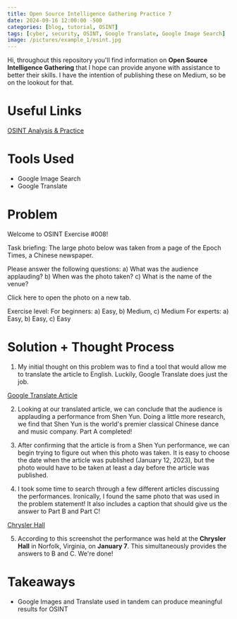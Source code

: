 ```yaml
---
title: Open Source Intelligence Gathering Practice 7
date: 2024-09-16 12:00:00 -500
categories: [blog, tutorial, OSINT]
tags: [cyber, security, OSINT, Google Translate, Google Image Search]
image: /pictures/example_1/osint.jpg
---
```





Hi, throughout this repository you'll find information on **Open Source Intelligence Gathering** that I hope can provide anyone with assistance to better their skills. I have the intention of publishing these on Medium, so be on the lookout for that.




# Useful Links
[OSINT Analysis & Practice](https://gralhix.com/)


# Tools Used


- Google Image Search
- Google Translate




# Problem


Welcome to OSINT Exercise #008!


Task briefing:
The large photo below was taken from a page of the Epoch Times, a Chinese newspaper.


Please answer the following questions:
a) What was the audience applauding?
b) When was the photo taken?
c) What is the name of the venue?


Click here to open the photo on a new tab.


Exercise level:
For beginners: a) Easy, b) Medium, c) Medium
For experts: a) Easy, b) Easy, c) Easy


# Solution + Thought Process


1. My initial thought on this problem was to find a tool that would allow me to translate the article to English. Luckily, Google Translate does just the job.


[Google Translate Article](./pictures/example_8/OSINT8_article.PNG)


2. Looking at our translated article, we can conclude that the audience is applauding a performance from Shen Yun. Doing a little more research, we find that Shen Yun is the world's premier classical Chinese dance and music company. Part A completed!


3. After confirming that the article is from a Shen Yun performance, we can begin trying to figure out when this photo was taken. It is easy to choose the date when the article was published (January 12, 2023), but the photo would have to be taken at least a day before the article was published.


4. I took some time to search through a few different articles discussing the performances. Ironically, I found the same photo that was used in the problem statement! It also includes a caption that should give us the answer to Part B and Part C!


[Chrysler Hall](./pictures/example_8/OSINT8_partB.PNG)


5. According to this screenshot the performance was held at the **Chrysler Hall** in Norfolk, Virginia, on **January 7**. This simultaneously provides the answers to B and C. We're done!








# Takeaways




- Google Images and Translate used in tandem can produce meaningful results for OSINT

























